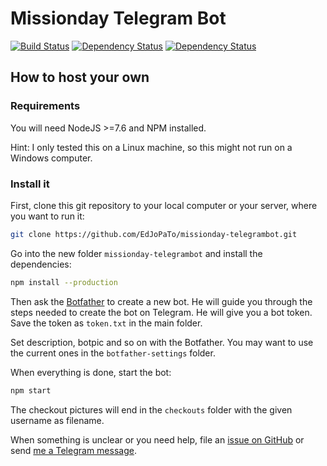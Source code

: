 # Missionday Telegram Bot

[![Build Status](https://travis-ci.org/EdJoPaTo/missionday-telegrambot.svg?branch=master)](https://travis-ci.org/EdJoPaTo/missionday-telegrambot)
[![Dependency Status](https://david-dm.org/EdJoPaTo/missionday-telegrambot/status.svg)](https://david-dm.org/EdJoPaTo/missionday-telegrambot)
[![Dependency Status](https://david-dm.org/EdJoPaTo/missionday-telegrambot/dev-status.svg)](https://david-dm.org/EdJoPaTo/missionday-telegrambot?type=dev)

## How to host your own

### Requirements

You will need NodeJS >=7.6 and NPM installed.

Hint: I only tested this on a Linux machine, so this might not run on a Windows computer.


### Install it

First, clone this git repository to your local computer or your server, where you want to run it:
```bash
git clone https://github.com/EdJoPaTo/missionday-telegrambot.git
```

Go into the new folder `missionday-telegrambot` and install the dependencies:
```bash
npm install --production
```

Then ask the [Botfather](https://t.me/BotFather) to create a new bot.
He will guide you through the steps needed to create the bot on Telegram.
He will give you a bot token.
Save the token as `token.txt` in the main folder.

Set description, botpic and so on with the Botfather.
You may want to use the current ones in the `botfather-settings` folder.

When everything is done, start the bot:
```bash
npm start
```

The checkout pictures will end in the `checkouts` folder with the given username as filename.

When something is unclear or you need help, file an [issue on GitHub](https://github.com/EdJoPaTo/missionday-telegrambot/issues) or send [me a Telegram message](https://t.me/EdJoPaTo).
